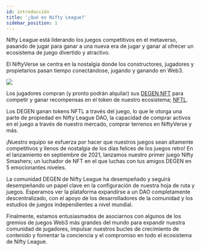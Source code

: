 ```yaml
---
id: introducción
title: '¿Qué es Nifty League?'
sidebar_position: 1
---
```


Nifty League está liderando los juegos competitivos en el metaverso, pasando de jugar para ganar a una nueva era de jugar y ganar al ofrecer un ecosistema de juego divertido y atractivo.

El NiftyVerse se centra en la nostalgia donde los constructores, jugadores y propietarios pasan tiempo conectándose, jugando y ganando en Web3.

![](/img/story.gif)

Los jugadores compran (y pronto podrán alquilar) sus [DEGEN NFT](https://opensea.io/collection/niftydegen) para competir y ganar recompensas en el token de nuestro ecosistema; [NFTL](https://www.coingecko.com/en/coins/nifty-league).

Los DEGEN ganan tokens NFTL a través del juego, lo que le otorga una parte de propiedad en Nifty League DAO, la capacidad de comprar activos en el juego a través de nuestro mercado, comprar terrenos en NiftyVerse y más.

¡Nuestro equipo se esfuerza por hacer que nuestros juegos sean altamente competitivos y llenos de nostalgia de los días felices de los juegos retro! En el lanzamiento en septiembre de 2021, lanzamos nuestro primer juego Nifty Smashers; un luchador de NFT en el que luchas con tus amigos DEGEN en 5 emocionantes niveles.

La comunidad DEGEN de Nifty League ha desempeñado y seguirá desempeñando un papel clave en la configuración de nuestra hoja de ruta y juegos. Esperamos ver la plataforma expandirse a un DAO completamente descentralizado, con el apoyo de los desarrolladores de la comunidad y los estudios de juegos independientes a nivel mundial.

Finalmente, estamos entusiasmados de asociarnos con algunos de los gremios de juegos Web3 más grandes del mundo para expandir nuestra comunidad de jugadores, impulsar nuestros bucles de crecimiento de contenido y fomentar la conciencia y el compromiso en todo el ecosistema de Nifty League.
